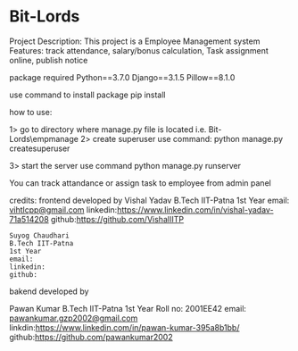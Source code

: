# Bit-Lords

Project Description:  This project is a Employee Management system
Features: track attendance, salary/bonus calculation, Task assignment online, publish notice


package required
Python==3.7.0
Django==3.1.5
Pillow==8.1.0

use command to install package
pip install <package-name>

how to use:

1> go to directory where manage.py file is located i.e. Bit-Lords\empmanage
2> create superuser
    use command:
    python manage.py createsuperuser 

3> start the server
    use command
    python manage.py runserver


You can track attandance or assign task to employee from admin panel













credits:
frontend developed by
    Vishal Yadav
    B.Tech IIT-Patna
    1st Year
    email: vihtlcpp@gmail.com
    linkedin:https://www.linkedin.com/in/vishal-yadav-71a514208
    github:https://github.com/VishalIITP
    
    
    Suyog Chaudhari
    B.Tech IIT-Patna
    1st Year
    email:
    linkedin:
    github:
bakend developed by

Pawan Kumar 
B.Tech IIT-Patna
1st Year
Roll no: 2001EE42
email: pawankumar.gzp2002@gmail.com
linkdin:https://www.linkedin.com/in/pawan-kumar-395a8b1bb/
github:https://github.com/pawankumar2002

